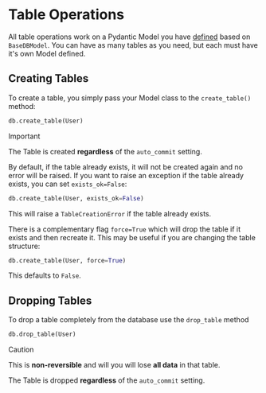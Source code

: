 # Table Operations

All table operations work on a Pydantic Model you have [defined](models.md)
based on `BaseDBModel`. You can have as many tables as you need, but each must
have it's own Model defined.

## Creating Tables

To create a table, you simply pass your Model class to the `create_table()`
method:

```python
db.create_table(User)
```

> [!IMPORTANT]
>
> The Table is created **regardless** of the `auto_commit` setting.

By default, if the table already exists, it will not be created again and no
error will be raised. If you want to raise an exception if the table already
exists, you can set `exists_ok=False`:

```python
db.create_table(User, exists_ok=False)
```

This will raise a `TableCreationError` if the table already exists.

There is a complementary flag `force=True` which will drop the table if it
exists and then recreate it. This may be useful if you are changing the table
structure:

```python
db.create_table(User, force=True)
```

This defaults to `False`.

## Dropping Tables

To drop a table completely from the database use the `drop_table` method

```python
db.drop_table(User)
```

> [!CAUTION]
>
> This is **non-reversible** and will you will lose **all data** in that table.
>
> The Table is dropped **regardless** of the `auto_commit` setting.
